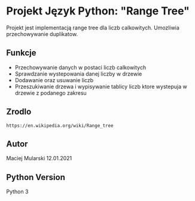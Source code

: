 # Projekt Język Python: "Range Tree"

Projekt jest implementacją range tree dla liczb calkowitych.
Umozliwia przechowywanie duplikatow.

## Funkcje
* Przechowywanie danych w postaci liczb calkowitych 
* Sprawdzanie wystepowania danej liczby w drzewie
* Dodawanie oraz usuwanie liczb
* Przeszukiwanie drzewa i wypisywanie tablicy liczb ktore wystepuja w drzewie z podanego zakresu

## Zrodlo

``https://en.wikipedia.org/wiki/Range_tree``

## Autor
Maciej Mularski 12.01.2021

## Python Version
Python 3